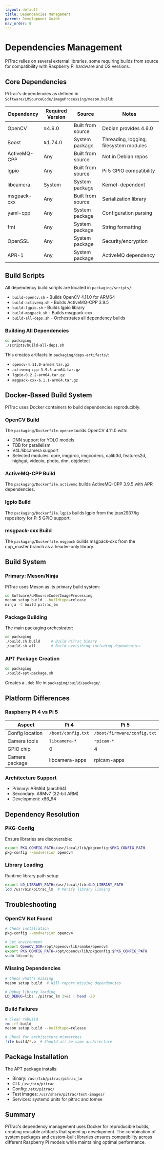 ```yaml
---
layout: default
title: Dependencies Management
parent: Development Guide
nav_order: 8
---
```


# Dependencies Management

PiTrac relies on several external libraries, some requiring builds from source for compatibility with Raspberry Pi hardware and OS versions.

## Core Dependencies

PiTrac's dependencies as defined in `Software/LMSourceCode/ImageProcessing/meson.build`:

| Dependency | Required Version | Source | Notes |
|------------|-----------------|--------|-------|
| OpenCV | ≥4.9.0 | Built from source | Debian provides 4.6.0 |
| Boost | ≥1.74.0 | System package | Threading, logging, filesystem modules |
| ActiveMQ-CPP | Any | Built from source | Not in Debian repos |
| lgpio | Any | Built from source | Pi 5 GPIO compatibility |
| libcamera | System | System package | Kernel-dependent |
| msgpack-cxx | Any | Built from source | Serialization library |
| yaml-cpp | Any | System package | Configuration parsing |
| fmt | Any | System package | String formatting |
| OpenSSL | Any | System package | Security/encryption |
| APR-1 | Any | System package | ActiveMQ dependency |

## Build Scripts

All dependency build scripts are located in `packaging/scripts/`:

- `build-opencv.sh` - Builds OpenCV 4.11.0 for ARM64
- `build-activemq.sh` - Builds ActiveMQ-CPP 3.9.5
- `build-lgpio.sh` - Builds lgpio library
- `build-msgpack.sh` - Builds msgpack-cxx
- `build-all-deps.sh` - Orchestrates all dependency builds

### Building All Dependencies

```bash
cd packaging
./scripts/build-all-deps.sh
```

This creates artifacts in `packaging/deps-artifacts/`:
- `opencv-4.11.0-arm64.tar.gz`
- `activemq-cpp-3.9.5-arm64.tar.gz`  
- `lgpio-0.2.2-arm64.tar.gz`
- `msgpack-cxx-6.1.1-arm64.tar.gz`

## Docker-Based Build System

PiTrac uses Docker containers to build dependencies reproducibly:

### OpenCV Build
The `packaging/Dockerfile.opencv` builds OpenCV 4.11.0 with:
- DNN support for YOLO models
- TBB for parallelism
- V4L/libcamera support
- Selected modules: core, imgproc, imgcodecs, calib3d, features2d, highgui, videoio, photo, dnn, objdetect

### ActiveMQ-CPP Build
The `packaging/Dockerfile.activemq` builds ActiveMQ-CPP 3.9.5 with APR dependencies.

### lgpio Build
The `packaging/Dockerfile.lgpio` builds lgpio from the joan2937/lg repository for Pi 5 GPIO support.

### msgpack-cxx Build  
The `packaging/Dockerfile.msgpack` builds msgpack-cxx from the cpp_master branch as a header-only library.

## Build System

### Primary: Meson/Ninja
PiTrac uses Meson as its primary build system:

```bash
cd Software/LMSourceCode/ImageProcessing
meson setup build --buildtype=release
ninja -C build pitrac_lm
```

### Package Building
The main packaging orchestrator:

```bash
cd packaging
./build.sh build     # Build PiTrac binary
./build.sh all       # Build everything including dependencies
```

### APT Package Creation
```bash
cd packaging
./build-apt-package.sh
```

Creates a `.deb` file in `packaging/build/package/`.

## Platform Differences

### Raspberry Pi 4 vs Pi 5

| Aspect | Pi 4 | Pi 5 |
|--------|------|------|
| Config location | `/boot/config.txt` | `/boot/firmware/config.txt` |
| Camera tools | `libcamera-*` | `rpicam-*` |
| GPIO chip | 0 | 4 |
| Camera package | libcamera-apps | rpicam-apps |

### Architecture Support
- Primary: ARM64 (aarch64)
- Secondary: ARMv7 (32-bit ARM)
- Development: x86_64

## Dependency Resolution

### PKG-Config
Ensure libraries are discoverable:

```bash
export PKG_CONFIG_PATH=/usr/local/lib/pkgconfig:$PKG_CONFIG_PATH
pkg-config --modversion opencv4
```

### Library Loading
Runtime library path setup:

```bash
export LD_LIBRARY_PATH=/usr/local/lib:$LD_LIBRARY_PATH
ldd /usr/bin/pitrac_lm  # Verify library linking
```

## Troubleshooting

### OpenCV Not Found
```bash
# Check installation
pkg-config --modversion opencv4

# Set environment
export OpenCV_DIR=/opt/opencv/lib/cmake/opencv4
export PKG_CONFIG_PATH=/opt/opencv/lib/pkgconfig:$PKG_CONFIG_PATH
sudo ldconfig
```

### Missing Dependencies
```bash
# Check what's missing
meson setup build  # Will report missing dependencies

# Debug library loading
LD_DEBUG=libs ./pitrac_lm 2>&1 | head -20
```

### Build Failures
```bash
# Clean rebuild
rm -rf build
meson setup build --buildtype=release

# Check for architecture mismatches
file build/*.o  # Should all be same architecture
```

## Package Installation

The APT package installs:
- Binary: `/usr/lib/pitrac/pitrac_lm`
- CLI: `/usr/bin/pitrac`
- Config: `/etc/pitrac/`
- Test images: `/usr/share/pitrac/test-images/`
- Services: systemd units for pitrac and tomee

## Summary

PiTrac's dependency management uses Docker for reproducible builds, creating reusable artifacts that speed up development. The combination of system packages and custom-built libraries ensures compatibility across different Raspberry Pi models while maintaining optimal performance.